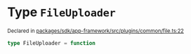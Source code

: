 # Type `FileUploader`
<sub>Declared in [packages/sdk/app-framework/src/plugins/common/file.ts:22](https://github.com/dxos/dxos/blob/ce1e5d079/packages/sdk/app-framework/src/plugins/common/file.ts#L22)</sub>




```ts
type FileUploader = function
```
